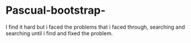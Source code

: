 # Pascual-bootstrap-
I find it hard but i faced the problems that i faced through, searching and searching until i find and fixed the problem. 
